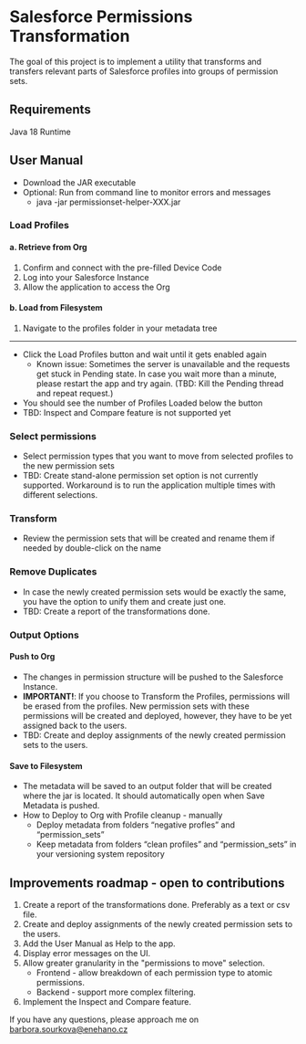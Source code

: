 # Salesforce Permissions Transformation
The goal of this project is to implement a utility that transforms and transfers relevant parts of Salesforce profiles into groups of permission sets.

## Requirements

Java 18 Runtime

## User Manual

* Download the JAR executable
* Optional: Run from command line to monitor errors and messages
  * java -jar permissionset-helper-XXX.jar

### Load Profiles

#### a. Retrieve from Org

1. Confirm and connect with the pre-filled Device Code
2. Log into your Salesforce Instance
3. Allow the application to access the Org

#### b. Load from Filesystem

1. Navigate to the profiles folder in your metadata tree

---

* Click the Load Profiles button and wait until it gets enabled again
  * Known issue: Sometimes the server is unavailable and the requests get stuck in Pending state. 
In case you wait more than a minute, please restart the app and try again. 
(TBD: Kill the Pending thread and repeat request.)
* You should see the number of Profiles Loaded below the button
* TBD: Inspect and Compare feature is not supported yet

### Select permissions

* Select permission types that you want to move from selected profiles to the new permission sets
* TBD: Create stand-alone permission set option is not currently supported. 
Workaround is to run the application multiple times with different selections.

### Transform

* Review the permission sets that will be created and rename them if needed by double-click on the name

### Remove Duplicates

* In case the newly created permission sets would be exactly the same, you have the option to unify them and create just one.
* TBD: Create a report of the transformations done.

### Output Options

#### Push to Org

* The changes in permission structure will be pushed to the Salesforce Instance.
* **IMPORTANT!**: If you choose to Transform the Profiles, permissions will be erased from the profiles. 
New permission sets with these permissions will be created and deployed, however, they have to be yet assigned back to the users.
* TBD: Create and deploy assignments of the newly created permission sets to the users.

#### Save to Filesystem

* The metadata will be saved to an output folder that will be created where the jar is located. 
It should automatically open when Save Metadata is pushed.
* How to Deploy to Org with Profile cleanup -  manually
  * Deploy metadata from folders “negative profles” and “permission_sets”
  * Keep metadata from folders “clean profiles” and “permission_sets” in your versioning system repository
  
  
## Improvements roadmap - open to contributions

1. Create a report of the transformations done. Preferably as a text or csv file.
2. Create and deploy assignments of the newly created permission sets to the users.
3. Add the User Manual as Help to the app.
4. Display error messages on the UI.
5. Allow greater granularity in the "permissions to move" selection.
   * Frontend - allow breakdown of each permission type to atomic permissions.
   * Backend - support more complex filtering.
6. Implement the Inspect and Compare feature.

If you have any questions, please approach me on barbora.sourkova@enehano.cz
